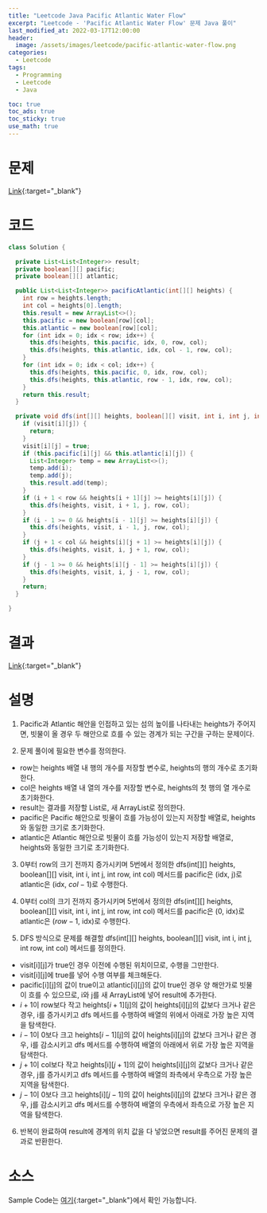 ```yaml
---
title: "Leetcode Java Pacific Atlantic Water Flow"
excerpt: "Leetcode - 'Pacific Atlantic Water Flow' 문제 Java 풀이"
last_modified_at: 2022-03-17T12:00:00
header:
  image: /assets/images/leetcode/pacific-atlantic-water-flow.png
categories:
  - Leetcode
tags:
  - Programming
  - Leetcode
  - Java

toc: true
toc_ads: true
toc_sticky: true
use_math: true
---
```

# 문제
[Link](https://leetcode.com/problems/pacific-atlantic-water-flow/){:target="_blank"}

# 코드
```java
class Solution {

  private List<List<Integer>> result;
  private boolean[][] pacific;
  private boolean[][] atlantic;

  public List<List<Integer>> pacificAtlantic(int[][] heights) {
    int row = heights.length;
    int col = heights[0].length;
    this.result = new ArrayList<>();
    this.pacific = new boolean[row][col];
    this.atlantic = new boolean[row][col];
    for (int idx = 0; idx < row; idx++) {
      this.dfs(heights, this.pacific, idx, 0, row, col);
      this.dfs(heights, this.atlantic, idx, col - 1, row, col);
    }
    for (int idx = 0; idx < col; idx++) {
      this.dfs(heights, this.pacific, 0, idx, row, col);
      this.dfs(heights, this.atlantic, row - 1, idx, row, col);
    }
    return this.result;
  }

  private void dfs(int[][] heights, boolean[][] visit, int i, int j, int row, int col) {
    if (visit[i][j]) {
      return;
    }
    visit[i][j] = true;
    if (this.pacific[i][j] && this.atlantic[i][j]) {
      List<Integer> temp = new ArrayList<>();
      temp.add(i);
      temp.add(j);
      this.result.add(temp);
    }
    if (i + 1 < row && heights[i + 1][j] >= heights[i][j]) {
      this.dfs(heights, visit, i + 1, j, row, col);
    }
    if (i - 1 >= 0 && heights[i - 1][j] >= heights[i][j]) {
      this.dfs(heights, visit, i - 1, j, row, col);
    }
    if (j + 1 < col && heights[i][j + 1] >= heights[i][j]) {
      this.dfs(heights, visit, i, j + 1, row, col);
    }
    if (j - 1 >= 0 && heights[i][j - 1] >= heights[i][j]) {
      this.dfs(heights, visit, i, j - 1, row, col);
    }
    return;
  }

}
```

# 결과
[Link](https://leetcode.com/submissions/detail/661540164/){:target="_blank"}

# 설명
1. Pacific과 Atlantic 해안을 인접하고 있는 섬의 높이를 나타내는 heights가 주어지면, 빗물이 올 경우 두 해안으로 흐를 수 있는 경계가 되는 구간을 구하는 문제이다.

2. 문제 풀이에 필요한 변수를 정의한다.
- row는 heights 배열 내 행의 개수를 저장할 변수로, heights의 행의 개수로 초기화한다.
- col은 heights 배열 내 열의 개수를 저장할 변수로, heights의 첫 행의 열 개수로 초기화한다.
- result는 결과를 저장할 List로, 새 ArrayList로 정의한다.
- pacific은 Pacific 해안으로 빗물이 흐를 가능성이 있는지 저장할 배열로, heights와 동일한 크기로 초기화한다.
- atlantic은 Atlantic 해안으로 빗물이 흐를 가능성이 있는지 저장할 배열로, heights와 동일한 크기로 초기화한다.

3. 0부터 row의 크기 전까지 증가시키며 5번에서 정의한 dfs(int[][] heights, boolean[][] visit, int i, int j, int row, int col) 메서드를 pacific은 (idx, j)로 atlantic은 (idx, $col - 1$)로 수행한다.

4. 0부터 col의 크기 전까지 증가시키며 5번에서 정의한 dfs(int[][] heights, boolean[][] visit, int i, int j, int row, int col) 메서드를 pacific은 (0, idx)로 atlantic은 ($row - 1$, idx)로 수행한다.

5. DFS 방식으로 문제를 해결할 dfs(int[][] heights, boolean[][] visit, int i, int j, int row, int col) 메서드를 정의한다.
- visit[i][j]가 true인 경우 이전에 수행된 위치이므로, 수행을 그만한다.
- visit[i][j]에 true를 넣어 수행 여부를 체크해둔다.
- pacific[i][j]의 값이 true이고 atlantic[i][j]의 값이 true인 경우 양 해안가로 빗물이 흐를 수 있으므로, i와 j를 새 ArrayList에 넣어 result에 추가한다.
- $i + 1$이 row보다 작고 heights[$i + 1$][j]의 값이 heights[i][j]의 값보다 크거나 같은 경우, i를 증가시키고 dfs 메서드를 수행하여 배열의 위에서 아래로 가장 높은 지역을 탐색한다.
- $i - 1$이 0보다 크고 heights[$i - 1$][j]의 값이 heights[i][j]의 값보다 크거나 같은 경우, i를 감소시키고 dfs 메서드를 수행하여 배열의 아래에서 위로 가장 높은 지역을 탐색한다.
- $j + 1$이 col보다 작고 heights[i][$j + 1$]의 값이 heights[i][j]의 값보다 크거나 같은 경우, j를 증가시키고 dfs 메서드를 수행하여 배열의 좌측에서 우측으로 가장 높은 지역을 탐색한다.
- $j - 1$이 0보다 크고 heights[i][$j - 1$]의 값이 heights[i][j]의 값보다 크거나 같은 경우, j를 감소시키고 dfs 메서드를 수행하여 배열의 우측에서 좌측으로 가장 높은 지역을 탐색한다.

6. 반복이 완료하여 result에 경계의 위치 값을 다 넣었으면 result를 주어진 문제의 결과로 반환한다.

# 소스
Sample Code는 [여기](https://github.com/GracefulSoul/leetcode/blob/master/src/main/java/gracefulsoul/problems/PacificAtlanticWaterFlow.java){:target="_blank"}에서 확인 가능합니다.